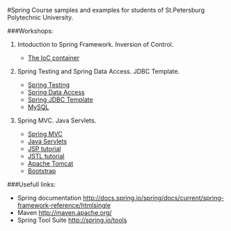 #Spring Course samples and examples for students of St.Petersburg Polytechnic University.

###Workshops:
1. Intoduction to Spring Framework. Inversion of Control.
    
    * <a href="http://docs.spring.io/spring/docs/current/spring-framework-reference/htmlsingle/#beans">The IoC       container</a>

2. Spring Testing and Spring Data Access. JDBC Template.
      * <a href="http://docs.spring.io/spring/docs/current/spring-framework-reference/htmlsingle/#testing">Spring Testing</a>
      * <a href="http://docs.spring.io/spring/docs/current/spring-framework-reference/htmlsingle/#spring-data-tier">Spring Data Access</a>
      * <a href="http://docs.spring.io/spring/docs/current/spring-framework-reference/htmlsingle/#jdbc">Spring JDBC Template</a>
      * <a href="http://www.mysql.com/">MySQL</a>
      
3. Spring MVC. Java Servlets. 
      * <a href="http://docs.spring.io/spring/docs/current/spring-framework-reference/htmlsingle/#mvc">Spring MVC</a>
      * <a href="http://docs.oracle.com/javaee/6/tutorial/doc/bnafe.html">Java Servlets</a>
      * <a href="http://www.tutorialspoint.com/jsp/jsp_overview.htm">JSP tutorial</a>
      * <a href="http://www.tutorialspoint.com/jsp/jsp_standard_tag_library.htm">JSTL tutorial</a>
      * <a href="http://www.tomcat.apache.org/">Apache Tomcat</a>
      * <a href="http://getbootstrap.com/css/">Bootstrap </a>


###Usefull links:
* Spring documentation http://docs.spring.io/spring/docs/current/spring-framework-reference/htmlsingle 
* Maven http://maven.apache.org/
* Spring Tool Suite http://spring.io/tools

